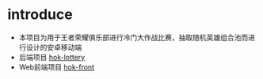 # introduce
- 本项目为用于王者荣耀俱乐部进行冷门大作战比赛，抽取随机英雄组合池而进行设计的安卓移动端
- 后端项目 [hok-lottery](https://github.com/weiran1999?tab=repositories)
- Web前端项目 [hok-front](https://github.com/weiran1999/hok-front)